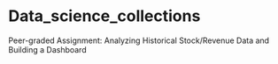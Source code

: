 # Data_science_collections
Peer-graded Assignment: Analyzing Historical Stock/Revenue Data and Building a Dashboard
